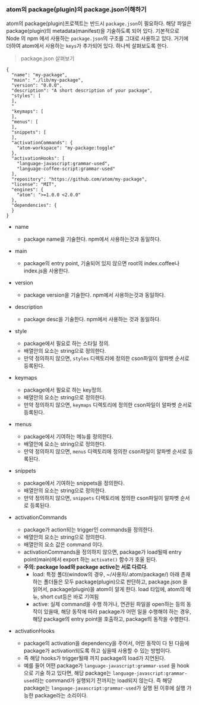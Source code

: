 ### atom의 package\(plugin\)의 package.json이해하기

atom의 package\(plugin\)프로젝트는 반드시 `package.json`이 필요하다. 해당 파일은 package\(plugin\)의 metadata\(manifest\)을 기술하도록 되어 있다. 기본적으로 Node 의 npm 에서 사용하는 `package.json`의 구조를 그대로 사용하고 있다. 거기에 더하여 atom에서 사용하는 `keys`가 추가되어 있다. 하나씩 살펴보도록 한다.

> package.json 살펴보기

```
{
  "name": "my-package",
  "main": "./lib/my-package",
  "version": "0.0.0",
  "description": "A short description of your package",
  "styles": [
  ],
  "
  "keymaps": [
  ],
  "menus": [
  ],
  "snippets": [
  ],
  "activationCommands": {
    "atom-workspace": "my-package:toggle"
  },
  "activationHooks": [
    "language-javascript:grammar-used",
    "language-coffee-script:grammar-used"
  ],
  "repository": "https://github.com/atom/my-package",
  "license": "MIT",
  "engines": {
    "atom": ">=1.0.0 <2.0.0"
  },
  "dependencies": {
  }
}
```

* name
  * package name을 기술한다. npm에서 사용하는것과 동일하다.
* main
  * package의 entry point, 기술되어 있지 않으면 root의 index.coffee나 index.js을 사용한다.
* version
  * package version을 기술한다. npm에서 사용하는것과 동일하다.
* description
  * package desc을 기술한다. npm에서 사용하는 것과 동일하다.
* style
  * package에서 필요로 하는 스타일 정의.
  * 배열안의 요소는 string으로 정의한다.
  * 만약 정의하지 않으면, `styles` 디렉토리에 정의한 cson파일이 알파벳 순서로 등록된다.

* keymaps
  * package에서 필요로 하는 key정의.
  * 배열안의 요소는 string으로 정의한다.
  * 만약 정의하지 않으면, `keymaps` 디렉토리에 정의한 cson파일이 알파벳 순서로 등록된다.
* menus
  * package에서 기여하는 메뉴를 정의한다.
  * 배열안에 요소는 string으로 정의한다.
  * 만약 정의하지 않으면, `menus` 디렉토리에 정의한 cson파일이 알파벳 순서로 등록된다.
* snippets
  * package에서 기여하는 snippets을 정의한다.
  * 배열안의 요소는 string으로 정의한다.
  * 만약 정의하지 않으면, `snippets` 디렉토리에 정의한 cson파일이 알파벳 순서로 등록된다.

* activationCommands
  * package가 action되는 trigger인 commands을 정의한다.
  * 배열안의 요소는 string으로 정의한다.
  * 배열안의 요소 값은 command 이다.
  * activationCommands을 정의하지 않으면, package가 load될때 entry point\(main\)에서 export 하는 `activate()` 함수가 호울 된다.
  * **주의: package load와 package active는 서로 다르다.**
    * load: 특정 폴더\(window의 경우, ~/사용자/.atom/package/\) 아래 존재하는 폴더들은 모두 package\(plugin\)으로 판단하고, package.json 을 읽어서, package\(plugin\)을 atom이 알게 한다. load 타임에, atom의 메뉴, short cut등은 바로 기여됨
    * active: 실제 command을 수행 하거나, 연관된 파일을 open하는 등의 동작이 있을때, 해당 동작에 따라 package가 어떤 일을 수행해야 하는 경우, 해당 package의 entry point을 호출하고, package의 동작을 수행한다.
* activationHooks
  * package의 activation을 dependency을 주어서, 어떤 동작이 다 된 다음에 package가 activation되도록 하고 싶을때 사용할 수 있는 방법이다.
  * 즉 해당 hooks가 trigger될때 까지 package의 load가 지연된다. 
  * 예를 들어 어떤 package가 `language-javascript:grammar-used` 을 hook 으로 기술 하고 있다면, 해당 package는 `language-javascript:grammar-used`라는 command가 실행되기 전까지는 load되지 않는다. 즉 해당 package는 `language-javascript:grammar-used`가 실행 된 이후에 실행 가능한 package라는 소리이다.



